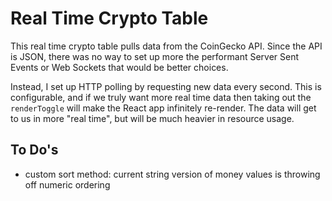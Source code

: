 # Real Time Crypto Table

This real time crypto table pulls data from the CoinGecko API. Since the API is JSON, there was no way to set up more the performant Server Sent Events or Web Sockets that would be better choices.

Instead, I set up HTTP polling by requesting new data every second. This is configurable, and if we truly want more real time data then taking out the `renderToggle` will make the React app infinitely re-render. The data will get to us in more "real time", but will be much heavier in resource usage.

## To Do's

- custom sort method: current string version of money values is throwing off numeric ordering
